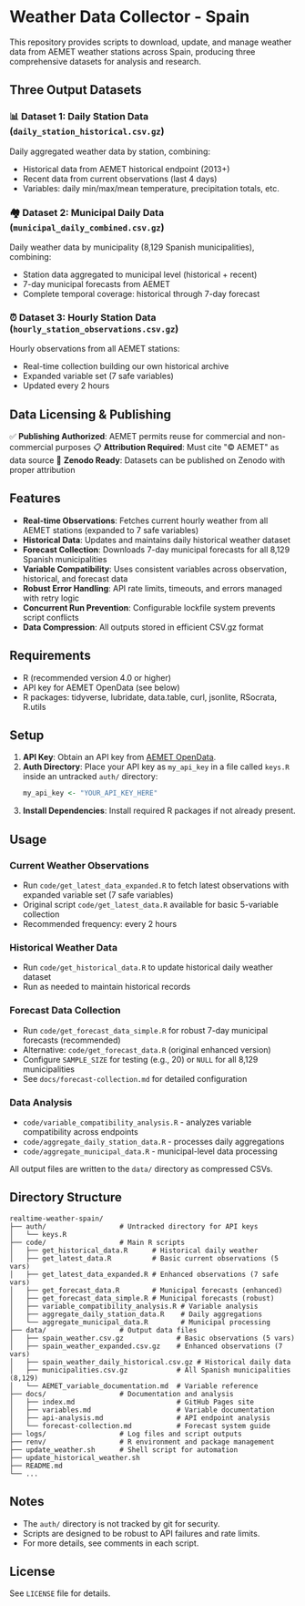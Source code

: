 # Weather Data Collector - Spain

This repository provides scripts to download, update, and manage weather data from AEMET weather stations across Spain, producing three comprehensive datasets for analysis and research.

## Three Output Datasets

### 📊 Dataset 1: Daily Station Data (`daily_station_historical.csv.gz`)
Daily aggregated weather data by station, combining:
- Historical data from AEMET historical endpoint (2013+)
- Recent data from current observations (last 4 days)
- Variables: daily min/max/mean temperature, precipitation totals, etc.

### 🏘️ Dataset 2: Municipal Daily Data (`municipal_daily_combined.csv.gz`) 
Daily weather data by municipality (8,129 Spanish municipalities), combining:
- Station data aggregated to municipal level (historical + recent)
- 7-day municipal forecasts from AEMET
- Complete temporal coverage: historical through 7-day forecast

### ⏰ Dataset 3: Hourly Station Data (`hourly_station_observations.csv.gz`)
Hourly observations from all AEMET stations:
- Real-time collection building our own historical archive
- Expanded variable set (7 safe variables)
- Updated every 2 hours

## Data Licensing & Publishing
✅ **Publishing Authorized**: AEMET permits reuse for commercial and non-commercial purposes
📋 **Attribution Required**: Must cite "© AEMET" as data source
🚀 **Zenodo Ready**: Datasets can be published on Zenodo with proper attribution

## Features
- **Real-time Observations**: Fetches current hourly weather from all AEMET stations (expanded to 7 safe variables)
- **Historical Data**: Updates and maintains daily historical weather dataset
- **Forecast Collection**: Downloads 7-day municipal forecasts for all 8,129 Spanish municipalities
- **Variable Compatibility**: Uses consistent variables across observation, historical, and forecast data
- **Robust Error Handling**: API rate limits, timeouts, and errors managed with retry logic
- **Concurrent Run Prevention**: Configurable lockfile system prevents script conflicts
- **Data Compression**: All outputs stored in efficient CSV.gz format

## Requirements
- R (recommended version 4.0 or higher)
- API key for AEMET OpenData (see below)
- R packages: tidyverse, lubridate, data.table, curl, jsonlite, RSocrata, R.utils

## Setup
1. **API Key**: Obtain an API key from [AEMET OpenData](https://opendata.aemet.es/centrodedescargas/inicio).
2. **Auth Directory**: Place your API key as `my_api_key` in a file called `keys.R` inside an untracked `auth/` directory:
   ```r
   my_api_key <- "YOUR_API_KEY_HERE"
   ```
3. **Install Dependencies**: Install required R packages if not already present.

## Usage

### Current Weather Observations
- Run `code/get_latest_data_expanded.R` to fetch latest observations with expanded variable set (7 safe variables)
- Original script `code/get_latest_data.R` available for basic 5-variable collection
- Recommended frequency: every 2 hours

### Historical Weather Data  
- Run `code/get_historical_data.R` to update historical daily weather dataset
- Run as needed to maintain historical records

### Forecast Data Collection
- Run `code/get_forecast_data_simple.R` for robust 7-day municipal forecasts (recommended)
- Alternative: `code/get_forecast_data.R` (original enhanced version)
- Configure `SAMPLE_SIZE` for testing (e.g., 20) or `NULL` for all 8,129 municipalities
- See `docs/forecast-collection.md` for detailed configuration

### Data Analysis
- `code/variable_compatibility_analysis.R` - analyzes variable compatibility across endpoints
- `code/aggregate_daily_station_data.R` - processes daily aggregations
- `code/aggregate_municipal_data.R` - municipal-level data processing

All output files are written to the `data/` directory as compressed CSVs.

## Directory Structure
```
realtime-weather-spain/
├── auth/                  # Untracked directory for API keys
│   └── keys.R
├── code/                  # Main R scripts
│   ├── get_historical_data.R      # Historical daily weather
│   ├── get_latest_data.R          # Basic current observations (5 vars)
│   ├── get_latest_data_expanded.R # Enhanced observations (7 safe vars)
│   ├── get_forecast_data.R        # Municipal forecasts (enhanced)
│   ├── get_forecast_data_simple.R # Municipal forecasts (robust)
│   ├── variable_compatibility_analysis.R # Variable analysis
│   ├── aggregate_daily_station_data.R    # Daily aggregations
│   └── aggregate_municipal_data.R        # Municipal processing
├── data/                  # Output data files
│   ├── spain_weather.csv.gz             # Basic observations (5 vars)
│   ├── spain_weather_expanded.csv.gz    # Enhanced observations (7 vars)
│   ├── spain_weather_daily_historical.csv.gz # Historical daily data
│   ├── municipalities.csv.gz            # All Spanish municipalities (8,129)
│   └── AEMET_variable_documentation.md  # Variable reference
├── docs/                  # Documentation and analysis
│   ├── index.md                         # GitHub Pages site
│   ├── variables.md                     # Variable documentation
│   ├── api-analysis.md                  # API endpoint analysis
│   └── forecast-collection.md           # Forecast system guide
├── logs/                  # Log files and script outputs
├── renv/                  # R environment and package management
├── update_weather.sh      # Shell script for automation
├── update_historical_weather.sh
├── README.md
└── ...
```

## Notes
- The `auth/` directory is not tracked by git for security.
- Scripts are designed to be robust to API failures and rate limits.
- For more details, see comments in each script.

## License
See `LICENSE` file for details.
